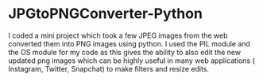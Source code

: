# JPGtoPNGConverter-Python
I coded a mini project which took a few JPEG images from the web converted them into PNG images using python. I used the PIL module and the OS module for my code as this gives the ability to also edit the new updated png images which can be highly useful in many web applications ( Instagram, Twitter, Snapchat) to make filters and resize edits.
